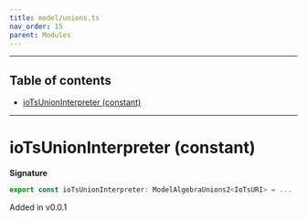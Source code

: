 ```yaml
---
title: model/unions.ts
nav_order: 15
parent: Modules
---
```


---

<h2 class="text-delta">Table of contents</h2>

- [ioTsUnionInterpreter (constant)](#iotsunioninterpreter-constant)

---

# ioTsUnionInterpreter (constant)

**Signature**

```ts
export const ioTsUnionInterpreter: ModelAlgebraUnions2<IoTsURI> = ...
```

Added in v0.0.1
